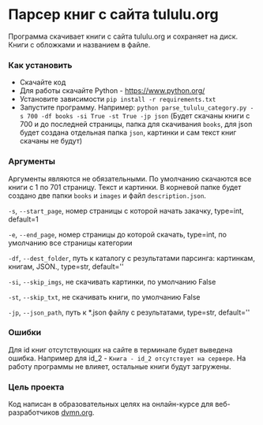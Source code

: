# Парсер книг с сайта tululu.org

Программа скачивает книги с сайта tululu.org и сохраняет на диск. Книги с обложками и названием в файле.

### Как установить

- Скачайте код
- Для работы скачайте Python - https://www.python.org/
- Установите зависимости `pip install -r requirements.txt`
- Запустите программу. Например: `python parse_tululu_category.py -s 700 -df books -si True -st True -jp json` (Будет скачаны книги с 700 и до последней страницы, папка для скачивания `books`, для json будет создана отдельная папка `json`, картинки и сам текст книг скачаны не будут)


### Аргументы

Аргументы являются не обязательными. По умолчанию скачаются все книги с 1 по 701 страницу. Текст и картинки. В корневой папке будет создано две папки `books` и `images` и файл `description.json`.

`-s`, `--start_page`, номер страницы с которой начать закачку, type=int, default=1

`-e`, `--end_page`, номер страницы до которой скачать, type=int, по умолчанию все страницы категории

`-df`, `--dest_folder`, путь к каталогу с результатами парсинга: картинкам, книгам, JSON., type=str, default=''

`-si`, `--skip_imgs`, не скачивать картинки, по умолчанию False

`-st`, `--skip_txt`, не скачивать книги, по умолчанию False

`-jp`, `--json_path`, путь к *.json файлу с результатами, type=str, default=''

### Ошибки

Для id книг отсутствующих на сайте в терминале будет выведена ошибка. Например для id_2 - `Книга - id_2 отсутствует на сервере`.
На работу программы не влияет, остальные книги будут загружены.

### Цель проекта

Код написан в образовательных целях на онлайн-курсе для веб-разработчиков [dvmn.org](https://dvmn.org/).
